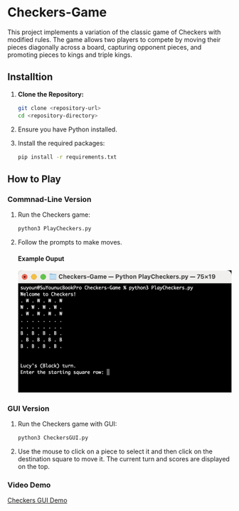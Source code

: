 # Checkers-Game
This project implements a variation of the classic game of Checkers with modified rules. The game allows two players to compete by moving their pieces diagonally across a board, capturing opponent pieces, and promoting pieces to kings and triple kings.

## Installtion
1. **Clone the Repository:**
   ```sh
   git clone <repository-url>
   cd <repository-directory>
   ```

2. Ensure you have Python installed.
3. Install the required packages:
    ```sh
    pip install -r requirements.txt
    ```

## How to Play
### Commnad-Line Version
1. Run the Checkers game:
    ```sh
    python3 PlayCheckers.py
    ```

2. Follow the prompts to make moves.

    #### Example Ouput
    ![Commnad-line ouput](./assets/output_1.png)

### GUI Version
1. Run the Checkers game with GUI:
    ```sh
    python3 CheckersGUI.py
    ```

2. Use the mouse to click on a piece to select it and then click on the destination square to move it. The current turn and scores are displayed on the top.


### Video Demo
[Checkers GUI Demo](./assets/gui_demo.mov)